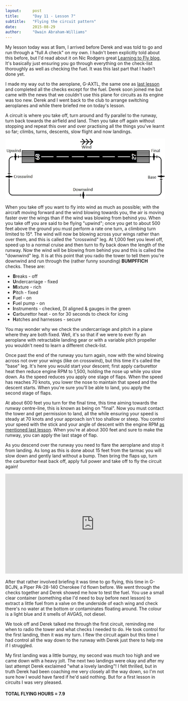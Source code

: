 ```yaml
---
layout:     post
title:      "Day 11 - Lesson 7"
subtitle:   "Flying the circuit pattern"
date:       2015-08-29
author:     "Owain Abraham-Williams"
---
```


My lesson today was at 9am, I arrived before Derek and was told to go and run through a
"full A check" on my own. I hadn't been explicitly told about this before, but I'd read
about it on Nic Rodgers great [Learning to Fly blog](http://learningtofly.nicrodgers.com/),
It's basically just ensuring you go through everything on the check-list thoroughly as
well as checking the fuel. It was this last part that I hadn't done yet.

I made my way out to the aeroplane, G-AXTL, the same one as [last lesson](/2015/08/15/day-9-lesson-6/)
and completed all the checks except for the fuel. Derek soon joined me but came with the
news that we couldn't use this plane for circuits as its engine was too new. Derek and I
went back to the club to arrange switching aeroplanes and while there briefed me on
today's lesson.

A circuit is where you take off, turn around and fly parallel to the runway, turn back
towards the airfield and land. Then you take off again without stopping and repeat this
over and over practising all the things you've learnt so far; climbs, turns, descents,
slow flight and now landings.

![Standard circuit pattern](/img/2015-08-29-day-11-01.jpg)

When you take off you want to fly into wind as much as possible; with the aircraft moving
forward and the wind blowing towards you, the air is moving faster over the wings than if
the wind was blowing from behind you. When you take off you are said to be flying
"upwind"; once you get to about 500 feet above the ground you must perform a rate one
turn, a climbing turn limited to 15&deg;. The wind will now be blowing across your wings
rather than over them, and this is called the "crosswind" leg. At 1,000 feet you level
off, speed up to a normal cruise and then turn to fly back down the length of the runway.
Now the wind will be blowing from behind you and this is called the "downwind" leg. It is
at this point that you radio the tower to tell them you're downwind and run through the
(rather funny sounding) **BUMPFFICH** checks. These are:

 * **B**reaks - off
 * **U**ndercarriage - fixed
 * **M**ixture - rich
 * **P**itch - fixed
 * **F**uel - on
 * **F**uel pump - on
 * **I**nstruments - checked, DI aligned & gauges in the green
 * **C**arburettor heat - on for 30 seconds to check for icing
 * **H**atches and harnesses - secure

You may wonder why we check the undercarriage and pitch in a plane where they are both
fixed. Well, it's so that if we were to ever fly an aeroplane with retractable landing
gear or with a variable pitch propeller you wouldn't need to learn a different check-list.

Once past the end of the runway you turn again, now with the wind blowing across not over
your wings (like on crosswind), but this time it's called the "base" leg. It's here you
would start your descent; first apply carburettor heat then reduce engine RPM to 1,500,
holding the nose up while you slow down. As the speed reduces you apply one stage of
flaps. When the speed has reaches 70 knots, you lower the nose to maintain that speed and
the descent starts. When you're sure you'll be able to land, you apply the second stage of
flaps.

At about 600 feet you turn for the final time, this time aiming towards the runway
centre-line, this is known as being on "final". Now you must contact the tower and get
permission to land, all the while ensuring your speed is steady at 70 knots and your
approach isn't too shallow or steep. You control your speed with the stick and your angle
of descent with the engine RPM [as mentioned last lesson](/2015/08/15/day-9-lesson-6/).
When you're at about 300 feet and sure to make the runway, you can apply the last stage of
flap.

As you descend over the runway you need to flare the aeroplane and stop it from landing.
As long as this is done about 15 feet from the tarmac you will slow down and gently land
without a bump. Then bring the flaps up, turn the carburettor heat back off, apply full
power and take off to fly the circuit again!

<iframe width="560" height="315" src="https://www.youtube.com/embed/PS-TUALrMwU" frameborder="0" allowfullscreen></iframe>

After that rather involved briefing it was time to go flying, this time in G-BCJN, a Piper
PA-28-140 Cherokee I'd flown before. We went through the checks together and Derek showed
me how to test the fuel. You use a small clear container (something else I'd need to buy
before next lesson) to extract a little fuel from a valve on the underside of each wing
and check there's no water at the bottom or contaminates floating around. The colour is a
light blue and it smells of AVGAS, not diesel.

We took off and Derek talked me through the first circuit, reminding me when to radio the
tower and what checks I needed to do. He took control for the first landing, then it was
my turn. I flew the circuit again but this time I had control all the way down to the
runway with Derek just there to help me if I struggled.

My first landing was a little bumpy, my second was much too high and we came down with a
heavy jolt. The next two landings were okay and after my last attempt Derek exclaimed
"what a lovely landing"! I felt thrilled, but in truth Derek had been coaching me very
closely all the way down, so I'm not sure how I would have fared if he'd said nothing.
But for a first lesson in circuits I was very pleased.

#### TOTAL FLYING HOURS = 7.9